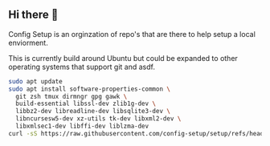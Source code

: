 ## Hi there 👋

Config Setup is an orginzation of repo's that are there to help setup a local enviorment.

This is currently build around Ubuntu but could be expanded to other operating systems that support git and asdf.

```bash
sudo apt update
sudo apt install software-properties-common \
  git zsh tmux dirmngr gpg gawk \
  build-essential libssl-dev zlib1g-dev \
  libbz2-dev libreadline-dev libsqlite3-dev \
  libncursesw5-dev xz-utils tk-dev libxml2-dev \
  libxmlsec1-dev libffi-dev liblzma-dev
curl -sS https://raw.githubusercontent.com/config-setup/setup/refs/heads/main/setup | bash
```
